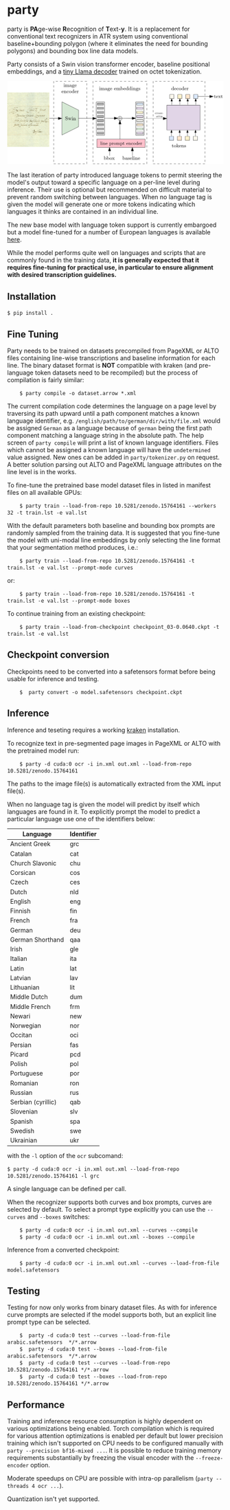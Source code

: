 # party

party is **PA**ge-wise **R**ecognition of **T**ext-**y**. It is a replacement for conventional text recognizers in ATR system using conventional baseline+bounding polygon (where it eliminates the need for bounding polygons) and bounding box line data models. 

Party consists of a Swin vision transformer encoder, baseline positional embeddings, and a [tiny Llama decoder](https://github.com/mittagessen/bytellama) trained on octet tokenization.

![party model functional block diagram](/images/party_diag.png)

The last iteration of party introduced language tokens to permit steering the model's output toward a specific language on a per-line level during inference. Their use is optional but recommended on difficult material to prevent random switching between languages. When no language tag is given the model will generate one or more tokens indicating which languages it thinks are contained in an individual line.

The new base model with language token support is currently embargoed but a model fine-tuned for a number of European languages is available [here](https://zenodo.org/records/15764161).

While the model performs quite well on languages and scripts that are commonly found in the training data, **it is generally expected that it requires fine-tuning for practical use, in particular to ensure alignment with desired transcription guidelines.**

## Installation

    $ pip install .

## Fine Tuning

Party needs to be trained on datasets precompiled from PageXML or ALTO files containing line-wise transcriptions and baseline information for each line. The binary dataset format is **NOT** compatible with kraken (and pre-language token datasets need to be recompiled) but the process of compilation is fairly similar:

        $ party compile -o dataset.arrow *.xml

The current compilation code determines the language on a page level by traversing its path upward until a path component matches a known language identifier, e.g. `/english/path/to/german/dir/with/file.xml` would be assigned `German` as a language because of `german` being the first path component matching a language string in the absolute path. The help screen of `party compile` will print a list of known language identifiers. Files which cannot be assigned a known language will have the `undetermined` value assigned. New ones can be added in `party/tokenizer.py` on request. A better solution parsing out ALTO and PageXML language attributes on the line level is in the works. 

To fine-tune the pretrained base model dataset files in listed in manifest files on all available GPUs:

        $ party train --load-from-repo 10.5281/zenodo.15764161 --workers 32 -t train.lst -e val.lst

With the default parameters both baseline and bounding box prompts are randomly sampled from the training data. It is suggested that you fine-tune the model with uni-modal line embeddings by only selecting the line format that your segmentation method produces, i.e.:

        $ party train --load-from-repo 10.5281/zenodo.15764161 -t train.lst -e val.lst --prompt-mode curves

or:

        $ party train --load-from-repo 10.5281/zenodo.15764161 -t train.lst -e val.lst --prompt-mode boxes

To continue training from an existing checkpoint:

        $ party train --load-from-checkpoint checkpoint_03-0.0640.ckpt -t train.lst -e val.lst

## Checkpoint conversion

Checkpoints need to be converted into a safetensors format before being usable for inference and testing.

        $  party convert -o model.safetensors checkpoint.ckpt

## Inference

Inference and teseting requires a working [kraken](https://kraken.re) installation.

To recognize text in pre-segmented page images in PageXML or ALTO with the pretrained model run:

        $ party -d cuda:0 ocr -i in.xml out.xml --load-from-repo 10.5281/zenodo.15764161 

The paths to the image file(s) is automatically extracted from the XML input file(s).

When no language tag is given the model will predict by itself which languages are found in it. To explicitly prompt the model to predict a particular language use one of the identifiers below:

|Language|Identifier|
|--------|----------|
|Ancient Greek|grc|
|Catalan|cat|
|Church Slavonic|chu|
|Corsican|cos|
|Czech|ces|
|Dutch|nld|
|English|eng|
|Finnish|fin|
|French|fra|
|German|deu|
|German Shorthand|qaa|
|Irish|gle|
|Italian|ita|
|Latin|lat|
|Latvian|lav|
|Lithuanian|lit|
|Middle Dutch|dum|
|Middle French|frm|
|Newari|new|
|Norwegian|nor|
|Occitan|oci|
|Persian|fas|
|Picard|pcd|
|Polish|pol|
|Portuguese|por|
|Romanian|ron|
|Russian|rus|
|Serbian (cyrillic)|qab|
|Slovenian|slv|
|Spanish|spa|
|Swedish|swe|
|Ukrainian|ukr|

with the `-l` option of the `ocr` subcomand:

    $ party -d cuda:0 ocr -i in.xml out.xml --load-from-repo 10.5281/zenodo.15764161 -l grc

A single language can be defined per call.

When the recognizer supports both curves and box prompts, curves are selected by default. To select a prompt type explicitly you can use the `--curves` and `--boxes` switches:

        $ party -d cuda:0 ocr -i in.xml out.xml --curves --compile
        $ party -d cuda:0 ocr -i in.xml out.xml --boxes --compile

Inference from a converted checkpoint:

        $ party -d cuda:0 ocr -i in.xml out.xml --curves --load-from-file model.safetensors

## Testing

Testing for now only works from binary dataset files. As with for inference curve prompts are selected if the model supports both, but an explicit line prompt type can be selected.

        $  party -d cuda:0 test --curves --load-from-file arabic.safetensors  */*.arrow
        $  party -d cuda:0 test --boxes --load-from-file arabic.safetensors  */*.arrow
        $  party -d cuda:0 test --curves --load-from-repo 10.5281/zenodo.15764161 */*.arrow
        $  party -d cuda:0 test --boxes --load-from-repo 10.5281/zenodo.15764161 */*.arrow

## Performance

Training and inference resource consumption is highly dependent on various optimizations being enabled. Torch compilation which is required for various attention optimizations is enabled per default but lower precision training which isn't supported on CPU needs to be configured manually with `party --precision bf16-mixed ...`. It is possible to reduce training memory requirements substantially by freezing the visual encoder with the `--freeze-encoder` option.

Moderate speedups on CPU are possible with intra-op parallelism (`party --threads 4 ocr ...`).

Quantization isn't yet supported.
